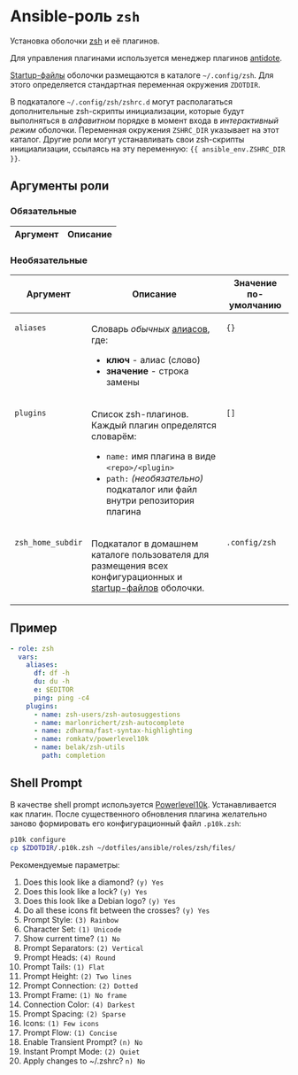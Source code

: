 # Ansible-роль `zsh`

Установка оболочки [zsh](https://zsh.sourceforge.io/) и её плагинов.

Для управления плагинами используется менеджер плагинов [antidote](https://github.com/mattmc3/antidote).

[Startup-файлы](https://zsh.sourceforge.io/Doc/Release/Files.html) оболочки размещаются
в каталоге `~/.config/zsh`. Для этого определяется стандартная переменная окружения `ZDOTDIR`.

В подкаталоге `~/.config/zsh/zshrc.d` могут располагаться дополнительные zsh-скрипты инициализации, которые
будут выполняться в _алфавитном_ порядке в момент входа в _интерактивный режим_ оболочки.
Переменная окружения `ZSHRC_DIR` указывает на этот каталог. Другие роли могут устанавливать свои
zsh-скрипты инициализации, ссылаясь на эту переменную: `{{ ansible_env.ZSHRC_DIR }}`.

## Аргументы роли

### Обязательные

| Аргумент | Описание
| -------- | --------

### Необязательные

<table>
<thead>
<th>
Аргумент
</th>
<th>
Описание
</th>
<th>
Значение по-умолчанию
</th>
</thead>
<tbody>

<tr>

<td valign="top">

`aliases`

</td>
<td valign="top">

Словарь _обычных_ [алиасов](https://zsh.sourceforge.io/Doc/Release/Shell-Grammar.html#Aliasing), где:

- **ключ** - алиас (слово)
- **значение** - строка замены

</td>

<td valign="top">

`{}`

</td>

</tr>

<tr>

<td valign="top">

`plugins`

</td>
<td valign="top">

Список zsh-плагинов. Каждый плагин определятся словарём:

- `name:` имя плагина в виде `<repo>/<plugin>`
- `path:` _(необязательно)_ подкаталог или файл внутри репозитория плагина

</td>

<td valign="top">

`[]`

</td>

</tr>

<tr>

<td valign="top">

`zsh_home_subdir`

</td>
<td valign="top">

Подкаталог в домашнем каталоге пользователя для размещения всех конфигурационных и
[startup-файлов](https://zsh.sourceforge.io/Doc/Release/Files.html) оболочки.

</td>

<td valign="top">

`.config/zsh`

</td>

</tr>

</tbody>
</table>

## Пример

```yaml
- role: zsh
  vars:
    aliases:
      df: df -h
      du: du -h
      e: $EDITOR
      ping: ping -c4
    plugins:
      - name: zsh-users/zsh-autosuggestions
      - name: marlonrichert/zsh-autocomplete
      - name: zdharma/fast-syntax-highlighting
      - name: romkatv/powerlevel10k
      - name: belak/zsh-utils
        path: completion
```

## Shell Prompt

В качестве shell prompt используется [Powerlevel10k](https://github.com/romkatv/powerlevel10k).
Устанавливается как плагин. После существенного обновления плагина желательно заново формировать
его конфигурационный файл `.p10k.zsh`:

```bash
p10k configure
cp $ZDOTDIR/.p10k.zsh ~/dotfiles/ansible/roles/zsh/files/
```

Рекомендуемые параметры:

1. Does this look like a diamond? `(y) Yes`
1. Does this look like a lock? `(y) Yes`
1. Does this look like a Debian logo? `(y) Yes`
1. Do all these icons fit between the crosses? `(y) Yes`
1. Prompt Style: `(3) Rainbow`
1. Character Set: `(1) Unicode`
1. Show current time? `(1) No`
1. Prompt Separators: `(2) Vertical`
1. Prompt Heads: `(4) Round`
1. Prompt Tails: `(1) Flat`
1. Prompt Height: `(2) Two lines`
1. Prompt Connection: `(2) Dotted`
1. Prompt Frame: `(1) No frame`
1. Connection Color: `(4) Darkest`
1. Prompt Spacing: `(2) Sparse`
1. Icons: `(1) Few icons`
1. Prompt Flow: `(1) Concise`
1. Enable Transient Prompt? `(n) No`
1. Instant Prompt Mode: `(2) Quiet`
1. Apply changes to ~/.zshrc? `n) No`
